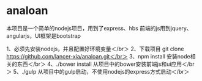 # analoan
本项目是一个简单的nodejs项目，用到了express、hbs
前端的js用到jquery、angularjs，UI框架是bootstrap

1、必须先安装nodejs，并且配置好环境变量＜/br＞
2、下载项目 git clone https://github.com/lancer-xia/analoan.git＜/br＞
3、npm install 安装node相关的东西＜/br＞
4、./bower install 从项目中的bower安装前端js和ui应用＜/br＞
5、./gulp 从项目中的gulp启动，不使用nodejs的express方式启动＜/br＞
